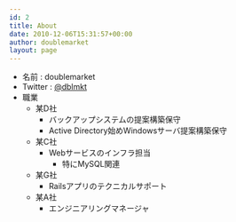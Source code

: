 ```yaml
---
id: 2
title: About
date: 2010-12-06T15:31:57+00:00
author: doublemarket
layout: page
---
```


- 名前 : doublemarket
- Twitter : [@dblmkt](https://twitter.com/dblmkt)
- 職業
  - 某D社
    - バックアップシステムの提案構築保守
    - Active Directory始めWindowsサーバ提案構築保守
  - 某C社
    - Webサービスのインフラ担当
      - 特にMySQL関連
  - 某G社
    - Railsアプリのテクニカルサポート
  - 某A社
    - エンジニアリングマネージャ